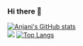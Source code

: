 ### Hi there 👋
[![Anjani's GitHub stats](https://github-readme-stats.vercel.app/api?username=anjanikshree12&hide=stars,issues&count_private=true)](https://github.com/anuraghazra/github-readme-stats)         
![](https://komarev.com/ghpvc/?username=anjanikshree12&style=for-the-badge)
[![Top Langs](https://github-readme-stats.vercel.app/api/top-langs/?username=anjanikshree12)](https://github.com/anuraghazra/github-readme-stats)
<!--
**anjanikshree12/anjanikshree12** is a ✨ _special_ ✨ repository because its `README.md` (this file) appears on your GitHub profile.

Here are some ideas to get you started:

- 🔭 I’m currently working on ...
- 🌱 I’m currently learning ...
- 👯 I’m looking to collaborate on ...
- 🤔 I’m looking for help with ...
- 💬 Ask me about ...
- 📫 How to reach me: ...
- 😄 Pronouns: ...
- ⚡ Fun fact: ...
-->
